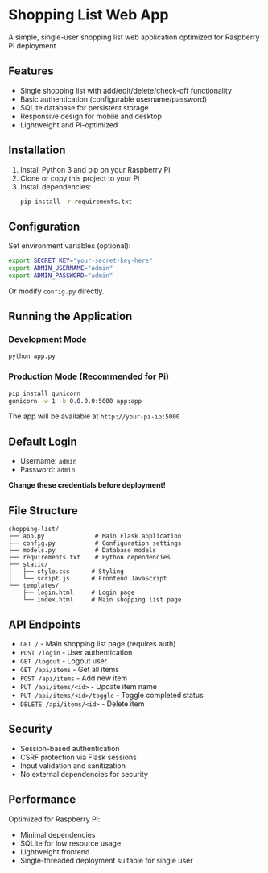 # Shopping List Web App

A simple, single-user shopping list web application optimized for Raspberry Pi deployment.

## Features

- Single shopping list with add/edit/delete/check-off functionality
- Basic authentication (configurable username/password)
- SQLite database for persistent storage
- Responsive design for mobile and desktop
- Lightweight and Pi-optimized

## Installation

1. Install Python 3 and pip on your Raspberry Pi
2. Clone or copy this project to your Pi
3. Install dependencies:
   ```bash
   pip install -r requirements.txt
   ```

## Configuration

Set environment variables (optional):
```bash
export SECRET_KEY="your-secret-key-here"
export ADMIN_USERNAME="admin"
export ADMIN_PASSWORD="admin"
```

Or modify `config.py` directly.

## Running the Application

### Development Mode
```bash
python app.py
```

### Production Mode (Recommended for Pi)
```bash
pip install gunicorn
gunicorn -w 1 -b 0.0.0.0:5000 app:app
```

The app will be available at `http://your-pi-ip:5000`

## Default Login
- Username: `admin`
- Password: `admin`

**Change these credentials before deployment!**

## File Structure
```
shopping-list/
├── app.py              # Main Flask application
├── config.py           # Configuration settings
├── models.py           # Database models
├── requirements.txt    # Python dependencies
├── static/
│   ├── style.css      # Styling
│   └── script.js      # Frontend JavaScript
└── templates/
    ├── login.html     # Login page
    └── index.html     # Main shopping list page
```

## API Endpoints

- `GET /` - Main shopping list page (requires auth)
- `POST /login` - User authentication
- `GET /logout` - Logout user
- `GET /api/items` - Get all items
- `POST /api/items` - Add new item
- `PUT /api/items/<id>` - Update item name
- `PUT /api/items/<id>/toggle` - Toggle completed status
- `DELETE /api/items/<id>` - Delete item

## Security

- Session-based authentication
- CSRF protection via Flask sessions
- Input validation and sanitization
- No external dependencies for security

## Performance

Optimized for Raspberry Pi:
- Minimal dependencies
- SQLite for low resource usage
- Lightweight frontend
- Single-threaded deployment suitable for single user